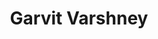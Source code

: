 ---
title: Garvit Varshney
layout: fellow
university: xx
programming-languages: xx
description: xxxx
interests: xx
img: garvit.jpg
---